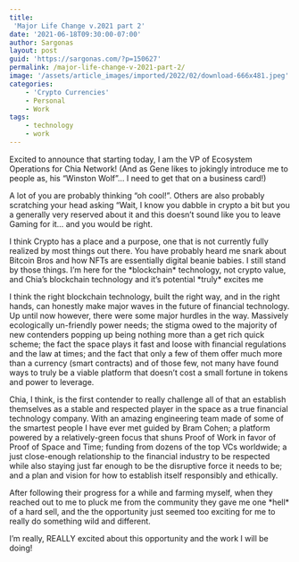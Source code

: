 ```yaml
---
title:
 'Major Life Change v.2021 part 2'
date: '2021-06-18T09:30:00-07:00'
author: Sargonas
layout: post
guid: 'https://sargonas.com/?p=150627'
permalink: /major-life-change-v-2021-part-2/
image: '/assets/article_images/imported/2022/02/download-666x481.jpeg'
categories:
    - 'Crypto Currencies'
    - Personal
    - Work
tags:
    - technology
    - work
---
```


Excited to announce that starting today, I am the VP of Ecosystem Operations for Chia Network! (And as Gene likes to jokingly introduce me to people as, his “Winston Wolf”… I need to get that on a business card!)

A lot of you are probably thinking “oh cool!”. Others are also probably scratching your head asking “Wait, I know you dabble in crypto a bit but you a generally very reserved about it and this doesn’t sound like you to leave Gaming for it… and you would be right.

I think Crypto has a place and a purpose, one that is not currently fully realized by most things out there. You have probably heard me snark about Bitcoin Bros and how NFTs are essentially digital beanie babies. I still stand by those things. I’m here for the \*blockchain\* technology, not crypto value, and Chia’s blockchain technology and it’s potential \*truly\* excites me

I think the right blockchain technology, built the right way, and in the right hands, can honestly make major waves in the future of financial technology. Up until now however, there were some major hurdles in the way. Massively ecologically un-friendly power needs; the stigma owed to the majority of new contenders popping up being nothing more than a get rich quick scheme; the fact the space plays it fast and loose with financial regulations and the law at times; and the fact that only a few of them offer much more than a currency (smart contracts) and of those few, not many have found ways to truly be a viable platform that doesn’t cost a small fortune in tokens and power to leverage.

Chia, I think, is the first contender to really challenge all of that an establish themselves as a stable and respected player in the space as a true financial technology company. With an amazing engineering team made of some of the smartest people I have ever met guided by Bram Cohen; a platform powered by a relatively-green focus that shuns Proof of Work in favor of Proof of Space and Time; funding from dozens of the top VCs worldwide; a just close-enough relationship to the financial industry to be respected while also staying just far enough to be the disruptive force it needs to be; and a plan and vision for how to establish itself responsibly and ethically.

After following their progress for a while and farming myself, when they reached out to me to pluck me from the community they gave me one \*hell\* of a hard sell, and the the opportunity just seemed too exciting for me to really do something wild and different.

I’m really, REALLY excited about this opportunity and the work I will be doing!